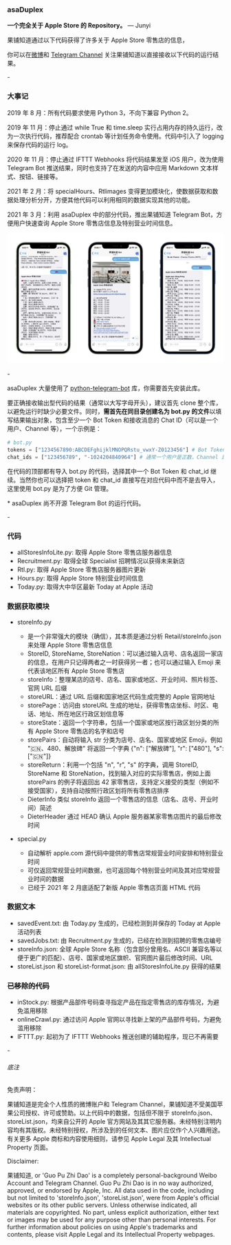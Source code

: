 ### asaDuplex

**一个完全关于 Apple Store 的 Repository。** — Junyi

果铺知道通过以下代码获得了许多关于 Apple Store 零售店的信息，

你可以在[微博](https://weibo.com/arsteller)和 [Telegram Channel](https://t.me/guopuzd) 关注果铺知道以直接接收以下代码的运行结果。

\-

### 大事记

2019 年 8 月：所有代码要求使用 Python 3，不向下兼容 Python 2。

2019 年 11 月：停止通过 while True 和 time.sleep 实行占用内存的持久运行，改为一次执行代码，推荐配合 crontab 等计划任务命令使用。代码中引入了 logging 来保存代码的运行 log。

2020 年 11 月：停止通过 IFTTT Webhooks 将代码结果发至 iOS 用户，改为使用 Telegram Bot 推送结果，同时也支持了在发送的内容中应用 Markdown 文本样式、按钮、链接等。

2021 年 2 月：将 specialHours、Rtlimages 变得更加模块化，使数据获取和数据处理分析分开，方便其他代码可以利用相同的数据实现其他的功能。

2021 年 3 月：利用 asaDuplex 中的部分代码，推出果铺知道 Telegram Bot，方便用户快速查询 Apple Store 零售店信息及特别营业时间信息。

![bot](Retail/bot.jpg)

\-

asaDuplex 大量使用了 [python-telegram-bot](https://github.com/python-telegram-bot/python-telegram-bot) 库，你需要首先安装此库。

要正确接收输出型代码的结果（通常以大写字母开头），建议首先 clone 整个库，以避免运行时缺少必要文件。同时，**需首先在同目录创建名为 bot.py 的文件**以填写结果输出对象，包含至少一个 Bot Token 和接收消息的 Chat ID（可以是一个用户、Channel 等），一个示例是：

```python
# bot.py
tokens = ["1234567890:ABCDEFghijklMNOPQRstu_vwxY-Z0123456"] # Bot Token
chat_ids = ["123456789", "-1024204840964"] # 通常一个用户是正数，Channel 是负数
```

在代码的顶部都有导入 bot.py 的代码，选择其中一个 Bot Token 和 chat_id 继续。当然你也可以选择把 token 和 chat_id 直接写在对应代码中而不是去导入，这里使用 bot.py 是为了方便 Git 管理。

\* asaDuplex 尚不开源 Telegram Bot 的运行代码。

 \-

### 代码

* allStoresInfoLite.py: 取得 Apple Store 零售店服务器信息
* Recruitment.py: 取得全球 Specialist 招聘情况以获得未来新店
* Rtl.py: 取得 Apple Store 零售店服务器图片更新
* Hours.py: 取得 Apple Store 特别营业时间信息
* Today.py: 取得大中华区最新 Today at Apple 活动

### 数据获取模块

* storeInfo.py

  * 是一个非常强大的模块（确信），其本质是通过分析 Retail/storeInfo.json 来处理 Apple Store 零售店信息
  * StoreID, StoreName, StoreNation：可以通过输入店号、店名返回一家店的信息，在用户只记得两者之一时获得另一者；也可以通过输入 Emoji 来代表该地区所有 Apple Store 零售店
  * storeInfo：整理某店的店号、店名、国家或地区、开业时间、照片标签、官网 URL 后缀
  * storeURL：通过 URL 后缀和国家地区代码生成完整的 Apple 官网地址
  * storePage：访问由 storeURL 生成的地址，获得零售店坐标、时区、电话、地址、所在地区行政区划信息等
  * storeState：返回一个字符串，包括一个国家或地区按行政区划分类的所有 Apple Store 零售店的名字和店号
  * storePairs：自动将输入 str 分类为店号、店名、国家或地区 Emoji，例如 "🇨🇳、480、解放碑" 将返回一个字典 {"n": ["解放碑"], "r": ["480"], "s": ["🇨🇳"]}
  * storeReturn：利用一个包括 "n", "r", "s" 的字典，调用 StoreID, StoreName 和 StoreNation，找到输入对应的实际零售店，例如上面 storePairs 的例子将返回出 42 家零售店，支持定义接受的类型（例如不接受国家），支持自动按照行政区划将所有零售店排序
  * DieterInfo 类似 storeInfo 返回一个零售店的信息（店名、店号、开业时间）简述
  * DieterHeader 通过 HEAD 确认 Apple 服务器某家零售店图片的最后修改时间
  
* special.py
  * 自动解析 apple.com 源代码中提供的零售店常规营业时间安排和特别营业时间
  * 可仅返回常规营业时间数据，也可返回每个特别营业时间及其对应常规营业时间的数据
  * 已经于 2021 年 2 月底适配了新版 Apple 零售店页面 HTML 代码


### 数据文本

* savedEvent.txt: 由 Today.py 生成的，已经检测到并保存的 Today at Apple 活动列表
* savedJobs.txt: 由 Recruitment.py 生成的，已经在检测到招聘的零售店编号
* storeInfo.json: 全球 Apple Store 名称（包含部分曾用名、ASCII 兼容名等以便于更广的匹配）、店号、国家或地区旗帜、官网图片最后修改时间、URL
* storeList.json 和 storeList-format.json: 由 allStoresInfoLite.py 获得的结果

### ~~已移除的代码~~

* inStock.py: 根据产品部件号码查寻指定产品在指定零售店的库存情况，为避免滥用移除
* onlineCrawl.py: 通过访问 Apple 官网以寻找新上架的产品部件号码，为避免滥用移除
* IFTTT.py: 起初为了 IFTTT Webhooks 推送创建的辅助程序，现已不再需要

\-

###### 底注

免责声明：

果铺知道是完全个人性质的微博账户和 Telegram Channel，果铺知道不受美国苹果公司授权、许可或赞助。以上代码中的数据，包括但不限于 storeInfo.json、storeList.json，均来自公开的 Apple 官方网站及其其它服务器。未经特别注明内容均有其版权。未经特别授权，所涉及到的任何文本、图片应仅作个人兴趣用途。有关更多 Apple 商标和内容使用细则，请参见 Apple Legal 及其 Intellectual Property 页面。

Disclaimer:

果铺知道, or 'Guo Pu Zhi Dao' is a completely personal-background Weibo Account and Telegram Channel. Guo Pu Zhi Dao is in no way authorized, approved, or endorsed by Apple, Inc. All data used in the code, including but not limited to 'storeInfo.json', 'storeList.json', were from Apple's official websites or its other public servers. Unless otherwise indicated, all materials are copyrighted. No part, unless explicit authorization, either text or images may be used for any purpose other than personal interests. For further information about policies on using Apple's trademarks and contents, please visit Apple Legal and its Intellectual Property webpages.